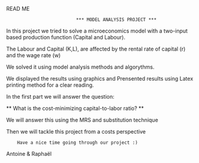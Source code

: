 READ ME

                              *** MODEL ANALYSIS PROJECT ***

In this project we tried to solve a microeconomics model with a two-input based production function (Capital and Labour). 

The Labour and Capital (K,L), are affected by the rental rate of capital (r) and the wage rate (w) 

We solved it using model analysis methods and algorythms. 

We displayed the results using graphics and Prensented results using Latex printing method for a clear
reading.

In the first part we will answer the question: 

** What is the cost-minimizing capital-to-labor ratio? ** 

We  will answer this using the MRS and substitution technique

Then we will tackle this project from a costs perspective



        Have a nice time going through our project :)


Antoine & Raphaël